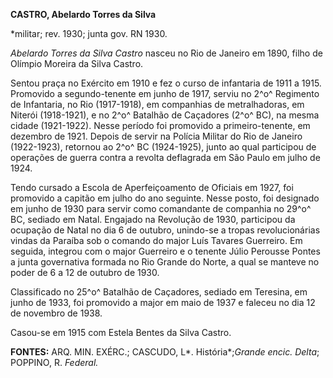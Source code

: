 **CASTRO, Abelardo Torres da Silva**

\*militar; rev. 1930; junta gov. RN 1930.

*Abelardo Torres da Silva Castro* nasceu no Rio de Janeiro em 1890,
filho de Olímpio Moreira da Silva Castro.

Sentou praça no Exército em 1910 e fez o curso de infantaria de 1911 a
1915. Promovido a segundo-tenente em junho de 1917, serviu no 2^o^
Regimento de Infantaria, no Rio (1917-1918), em companhias de
metralhadoras, em Niterói (1918-1921), e no 2^o^ Batalhão de Caçadores
(2^o^ BC), na mesma cidade (1921-1922). Nesse período foi promovido a
primeiro-tenente, em dezembro de 1921. Depois de servir na Polícia
Militar do Rio de Janeiro (1922-1923), retornou ao 2^o^ BC (1924-1925),
junto ao qual participou de operações de guerra contra a revolta
deflagrada em São Paulo em julho de 1924.

Tendo cursado a Escola de Aperfeiçoamento de Oficiais em 1927, foi
promovido a capitão em julho do ano seguinte. Nesse posto, foi designado
em junho de 1930 para servir como comandante de companhia no 29^o^ BC,
sediado em Natal. Engajado na Revolução de 1930, participou da ocupação
de Natal no dia 6 de outubro, unindo-se a tropas revolucionárias vindas
da Paraíba sob o comando do major Luís Tavares Guerreiro. Em seguida,
integrou com o major Guerreiro e o tenente Júlio Perousse Pontes a junta
governativa formada no Rio Grande do Norte, a qual se manteve no poder
de 6 a 12 de outubro de 1930.

Classificado no 25^o^ Batalhão de Caçadores, sediado em Teresina, em
junho de 1933, foi promovido a major em maio de 1937 e faleceu no dia 12
de novembro de 1938.

Casou-se em 1915 com Estela Bentes da Silva Castro.

**FONTES:** ARQ. MIN. EXÉRC.; CASCUDO, L*. História*;*Grande encic.
Delta*; POPPINO, R. *Federal.*
